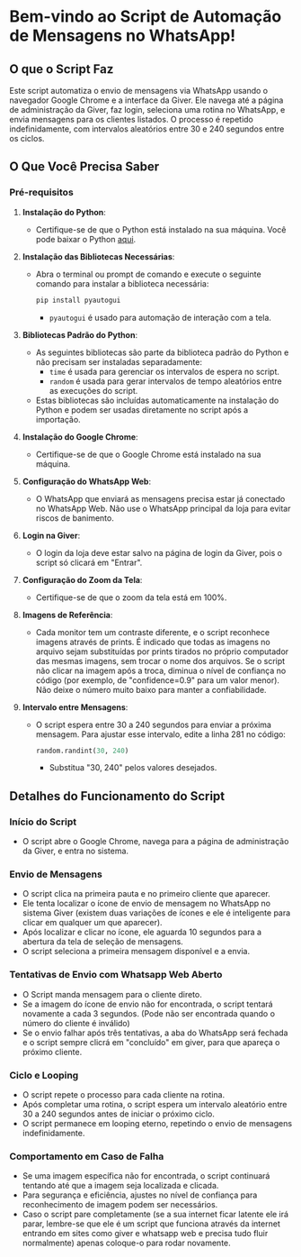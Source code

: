 # Bem-vindo ao Script de Automação de Mensagens no WhatsApp!

## O que o Script Faz

Este script automatiza o envio de mensagens via WhatsApp usando o navegador Google Chrome e a interface da Giver. Ele navega até a página de administração da Giver, faz login, seleciona uma rotina no WhatsApp, e envia mensagens para os clientes listados. O processo é repetido indefinidamente, com intervalos aleatórios entre 30 e 240 segundos entre os ciclos.

## O Que Você Precisa Saber

### Pré-requisitos

1. **Instalação do Python**:
   - Certifique-se de que o Python está instalado na sua máquina. Você pode baixar o Python [aqui](https://www.python.org/downloads/).

2. **Instalação das Bibliotecas Necessárias**:
   - Abra o terminal ou prompt de comando e execute o seguinte comando para instalar a biblioteca necessária:
     ```sh
     pip install pyautogui
     ```
     - `pyautogui` é usado para automação de interação com a tela.

3. **Bibliotecas Padrão do Python**:
   - As seguintes bibliotecas são parte da biblioteca padrão do Python e não precisam ser instaladas separadamente:
     - `time` é usada para gerenciar os intervalos de espera no script.
     - `random` é usada para gerar intervalos de tempo aleatórios entre as execuções do script.
   - Estas bibliotecas são incluídas automaticamente na instalação do Python e podem ser usadas diretamente no script após a importação.

4. **Instalação do Google Chrome**:
   - Certifique-se de que o Google Chrome está instalado na sua máquina.

5. **Configuração do WhatsApp Web**:
   - O WhatsApp que enviará as mensagens precisa estar já conectado no WhatsApp Web. Não use o WhatsApp principal da loja para evitar riscos de banimento.

6. **Login na Giver**:
   - O login da loja deve estar salvo na página de login da Giver, pois o script só clicará em "Entrar".

7. **Configuração do Zoom da Tela**:
   - Certifique-se de que o zoom da tela está em 100%.

8. **Imagens de Referência**:
   - Cada monitor tem um contraste diferente, e o script reconhece imagens através de prints. É indicado que todas as imagens no arquivo sejam substituídas por prints tirados no próprio computador das mesmas imagens, sem trocar o nome dos arquivos. Se o script não clicar na imagem após a troca, diminua o nível de confiança no código (por exemplo, de "confidence=0.9" para um valor menor). Não deixe o número muito baixo para manter a confiabilidade.

9. **Intervalo entre Mensagens**:
   - O script espera entre 30 a 240 segundos para enviar a próxima mensagem. Para ajustar esse intervalo, edite a linha 281 no código:
     ```python
     random.randint(30, 240)
     ```
     - Substitua "30, 240" pelos valores desejados.

## Detalhes do Funcionamento do Script

### Início do Script
- O script abre o Google Chrome, navega para a página de administração da Giver, e entra no sistema.

### Envio de Mensagens
- O script clica na primeira pauta e no primeiro cliente que aparecer.
- Ele tenta localizar o ícone de envio de mensagem no WhatsApp no sistema Giver (existem duas variações de ícones e ele é inteligente para clicar em qualquer um que aparecer).
- Após localizar e clicar no ícone, ele aguarda 10 segundos para a abertura da tela de seleção de mensagens.
- O script seleciona a primeira mensagem disponível e a envia.

### Tentativas de Envio com Whatsapp Web Aberto
- O Script manda mensagem para o cliente direto.
- Se a imagem do ícone de envio não for encontrada, o script tentará novamente a cada 3 segundos. (Pode não ser encontrada quando o número do cliente é inválido)
- Se o envio falhar após três tentativas, a aba do WhatsApp será fechada e o script sempre clicrá em "concluído" em giver, para que apareça o próximo cliente.

### Ciclo e Looping
- O script repete o processo para cada cliente na rotina.
- Após completar uma rotina, o script espera um intervalo aleatório entre 30 a 240 segundos antes de iniciar o próximo ciclo.
- O script permanece em looping eterno, repetindo o envio de mensagens indefinidamente.

### Comportamento em Caso de Falha
- Se uma imagem específica não for encontrada, o script continuará tentando até que a imagem seja localizada e clicada.
- Para segurança e eficiência, ajustes no nível de confiança para reconhecimento de imagem podem ser necessários.
- Caso o script pare completamente (se a sua internet ficar latente ele irá parar, lembre-se que ele é um script que funciona através da internet entrando em sites como 
giver e whatsapp web e precisa tudo fluir normalmente) apenas coloque-o para rodar novamente.
